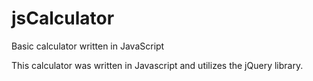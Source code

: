 # jsCalculator
Basic calculator written in JavaScript

This calculator was written in Javascript and utilizes the jQuery library.
